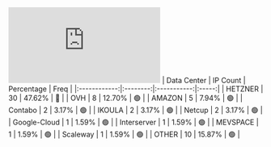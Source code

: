 ![Diagramm](https://github.com/obajay/StateSync-snapshots/blob/main/Projects/Sge/1/README.md)
| Data Center | IP Count | Percentage | Freq |
|:------------:|:--------:|:-----------:|:-----:|
| HETZNER | 30 | 47.62% | 🔴 |
| OVH | 8 | 12.70% | 🟢 |
| AMAZON | 5 | 7.94% | 🟢 |
| Contabo | 2 | 3.17% | 🟢 |
| IKOULA | 2 | 3.17% | 🟢 |
| Netcup | 2 | 3.17% | 🟢 |
| Google-Cloud | 1 | 1.59% | 🟢 |
| Interserver | 1 | 1.59% | 🟢 |
| MEVSPACE | 1 | 1.59% | 🟢 |
| Scaleway | 1 | 1.59% | 🟢 |
| OTHER | 10 | 15.87% | 🟢 |